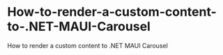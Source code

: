 # How-to-render-a-custom-content-to-.NET-MAUI-Carousel
How to render a custom content to .NET MAUI Carousel
